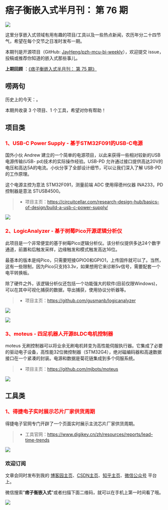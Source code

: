 # 痞子衡嵌入式半月刊： 第 76 期

![](http://henjay724.com/image/cnblogs/pzh_mcu_bi_weekly.PNG)

这里分享嵌入式领域有用有趣的项目/工具以及一些热点新闻，农历年分二十四节气，希望在每个交节之日准时发布一期。

本期刊是开源项目（GitHub: [JayHeng/pzh-mcu-bi-weekly](https://github.com/JayHeng/pzh-mcu-bi-weekly)），欢迎提交 issue，投稿或推荐你知道的嵌入式那些事儿。

**上期回顾** ：[《痞子衡嵌入式半月刊： 第 75 期》](https://www.cnblogs.com/henjay724/p/17300090.html)

## 唠两句

历史上的今天：。

本期共收录 3 个项目、1 个工具，希望对你有帮助！

## 项目类

### <font color="red">1、USB-C Power Supply - 基于STM32F091的USB-C电源</font>

国外小伙 Andrew 建立的一个简单的电源项目，以此来获得一些相对较新的USB电源传输(USB- pd)技术的实际操作经验。USB-PD 允许通过接口提供高达20V的电压和高达5A的电流。小伙分享了全部设计细节，可以让我们深入了解 USB-PD 的工作原理。

这个电源主控为意法 STM32F091，测量前端 ADC 使用得德州仪器 INA233，PD 控制器是意法 STUSB4500。

> * 项目主页：https://circuitcellar.com/research-design-hub/basics-of-design/build-a-usb-c-power-supply/

![](http://henjay724.com/image/biweekly20230430/USB-C-PowerSupply.PNG)

### <font color="red">2、LogicAnalyzer - 基于树莓Pico开源逻辑分析仪</font>

此项目是一个非常便宜的基于树莓Pico逻辑分析仪。该分析仪提供多达24个数字通道，前置和后触发采样，边缘触发和模式触发高达16位。

最基本的版本是纯Pico，只需要短接GPIO0和GPIO1，上传固件就可以了。当然，这有一些限制，因为Pico只支持3.3v，如果想用它来诊断5v信号，需要配套一个电平转换板。

除了硬件之外，该逻辑分析仪还包括一个功能强大的软件(目前仅限Windows)，可以在其中可视化捕获的数据，导出捕获，使用协议分析器等。

> * 项目主页：https://github.com/gusmanb/logicanalyzer

![](http://henjay724.com/image/biweekly20230430/LogicAnalyzer0.PNG)

![](http://henjay724.com/image/biweekly20230430/LogicAnalyzer1.PNG)

### <font color="red">3、moteus - 四足机器人开源BLDC电机控制器</font>

moteus 无刷控制器可以将业余无刷电机转变为高性能伺服执行器。它集成了必要的驱动电子设备，高性能32位微控制器（STM32G4），绝对磁编码器和高速数据接口在一个紧凑的封装。电源和数据是菊花链集成到多个伺服系统。

> * 项目主页：https://github.com/mjbots/moteus

![](http://henjay724.com/image/biweekly20230430/moteus.PNG)

## 工具类

### <font color="red">1、得捷电子实时展示芯片厂家供货周期</font>

得捷电子官网专门开辟了一个页面实时展示主流芯片厂家供货周期。

> * 工具官网：https://www.digikey.cn/zh/resources/reports/lead-time-trends

![](http://henjay724.com/image/biweekly20230429/digikey-LeadTimeTrends2.PNG)

### 欢迎订阅

文章会同时发布到我的 [博客园主页](https://www.cnblogs.com/henjay724/)、[CSDN主页](https://blog.csdn.net/henjay724)、[知乎主页](https://www.zhihu.com/people/henjay724)、[微信公众号](http://weixin.sogou.com/weixin?type=1&query=痞子衡嵌入式) 平台上。

微信搜索"__痞子衡嵌入式__"或者扫描下面二维码，就可以在手机上第一时间看了哦。

![](http://henjay724.com/image/github/pzhMcu_qrcode_258x258.jpg)

